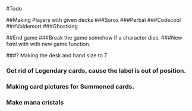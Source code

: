 #Todo

##Making Players with given decks
###Soros
###Perbál
###Codecool
###Voldemort
###Ghostking

##End game
###Break the game somehow if a character dies.
###New fxml with with new game function.

###? Making the desk and hand size to 7
### Get rid of Legendary cards, cause the label is out of position.
### Making card pictures for Summoned cards.
### Make mana cristals